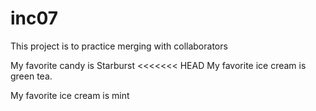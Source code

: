 # inc07

This project is to practice merging with collaborators

My favorite candy is Starburst
<<<<<<< HEAD
My favorite ice cream is green tea.


My favorite ice cream is mint
